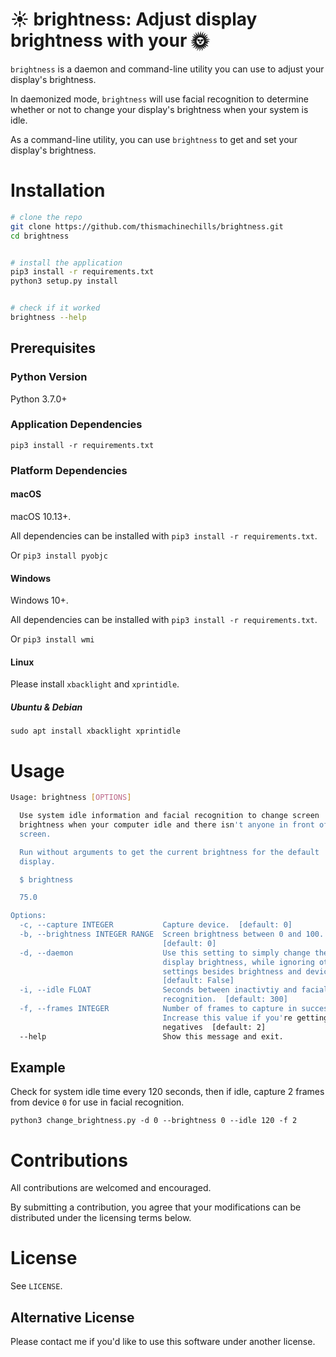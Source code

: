 # ☀ brightness: Adjust display brightness with your 🌞

`brightness` is a daemon and command-line utility you can use to adjust your display's brightness.

In daemonized mode, `brightness` will use facial recognition to determine whether or not to change your display's brightness when your system is idle.

As a command-line utility, you can use `brightness` to get and set your display's brightness.

# Installation

```bash
# clone the repo
git clone https://github.com/thismachinechills/brightness.git
cd brightness


# install the application
pip3 install -r requirements.txt
python3 setup.py install


# check if it worked
brightness --help
```


## Prerequisites

### Python Version
Python 3.7.0+


### Application Dependencies
`pip3 install -r requirements.txt`


### Platform Dependencies

#### macOS

macOS 10.13+. 

All dependencies can be installed with `pip3 install -r requirements.txt`.

Or
`pip3 install pyobjc`

#### Windows
Windows 10+. 

All dependencies can be installed with `pip3 install -r requirements.txt`.

Or `pip3 install wmi`

#### Linux
Please install `xbacklight` and `xprintidle`.

##### Ubuntu & Debian
`sudo apt install xbacklight xprintidle`


# Usage

```bash
Usage: brightness [OPTIONS]

  Use system idle information and facial recognition to change screen
  brightness when your computer idle and there isn't anyone in front of the
  screen.

  Run without arguments to get the current brightness for the default
  display.

  $ brightness

  75.0

Options:
  -c, --capture INTEGER           Capture device.  [default: 0]
  -b, --brightness INTEGER RANGE  Screen brightness between 0 and 100.
                                  [default: 0]
  -d, --daemon                    Use this setting to simply change the
                                  display brightness, while ignoring other
                                  settings besides brightness and device.
                                  [default: False]
  -i, --idle FLOAT                Seconds between inactivtiy and facial
                                  recognition.  [default: 300]
  -f, --frames INTEGER            Number of frames to capture in succession.
                                  Increase this value if you're getting false
                                  negatives  [default: 2]
  --help                          Show this message and exit.
```

## Example
Check for system idle time every 120 seconds, then if idle, capture 2 frames from device `0` for use in facial recognition.

`python3 change_brightness.py -d 0 --brightness 0 --idle 120 -f 2`


# Contributions
All contributions are welcomed and encouraged. 

By submitting a contribution, you agree that your modifications can be distributed under the licensing terms below.

# License
See `LICENSE`.
 
## Alternative License
Please contact me if you'd like to use this software under another license.

